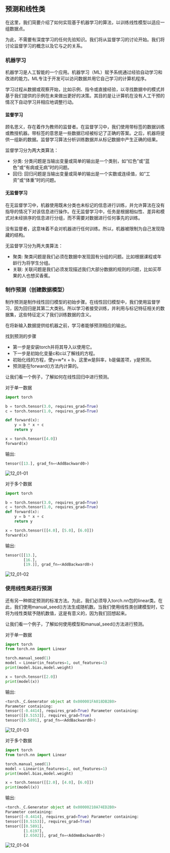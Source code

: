 ## 预测和线性类

在这里，我们简要介绍了如何实现基于机器学习的算法，以训练线性模型以适应一组数据点。

为此，不需要有深度学习的任何先验知识。我们将从监督学习的讨论开始。我们将讨论监督学习的概念以及它与之的关系。

### 机器学习
机器学习是人工智能的一个应用。机器学习（ML）赋予系统通过经验自动学习和改进的能力。ML专注于开发可以访问数据并用它自己学习的计算机程序。

学习过程从数据或观察开始，比如示例、指令或直接经验，以寻找数据中的模式并基于我们提供的示例在未来做出更好的决策。其目的是让计算机在没有人工干预的情况下自动学习并相应地调整行动。

#### 监督学习
顾名思义，存在着作为教师的监督者。在监督学习中，我们使用带标签的数据训练或教授机器。带标签的意思是一些数据已经被标记了正确的答案。之后，机器将提供一组新的数据。监督学习算法分析训练数据并从标记数据中产生正确的结果。

监督学习分为两大类算法：

- 分类: 分类问题是当输出变量或简单的输出是一个类别，如“红色”或“蓝色”或“有病或无病”时的问题。
- 回归: 回归问题是当输出变量或简单的输出是一个实数或连续值，如“工资”或“体重”时的问题。

#### 无监督学习
在无监督学习中，机器使用既未分类也未标记的信息进行训练，并允许算法在没有指导的情况下对该信息进行操作。在无监督学习中，任务是根据相似性、差异和模式对未经排序的信息进行分组，而不需要对数据进行任何事先的训练。

没有监督者，这意味着不会对机器进行任何训练。所以，机器被限制为自己发现隐藏的结构。

无监督学习分为两大类算法：

- 聚类: 聚类问题是我们必须在数据中发现固有分组的问题。比如根据课程或年龄行为将学生分组。
- 关联: 关联问题是我们必须发现描述我们大部分数据的规则的问题，比如买苹果的人也想买香蕉。

### 制作预测（创建数据模型）
制作预测是制作线性回归模型的初始步骤。在线性回归模型中，我们使用监督学习，因为回归是其第二大类别。所以学习者接受训练，并利用与标记特征相关的数据集，这些特征定义了我们训练数据的含义。

在将新输入数据提供给机器之前，学习者能够预测相应的输出。

找到预测的步骤

- 第一步是安装torch并将其导入以使用它。
- 下一步是初始化变量c和c以了解线的方程。
- 初始化线的方程，使y=w*x + b，这里w是斜率，b是偏差项，y是预测。
- 预测是在forward()方法内计算的。

让我们看一个例子，了解如何在线性回归中进行预测。

对于单一数据
```python
import torch

b = torch.tensor(3.0, requires_grad=True)
c = torch.tensor(1.0, requires_grad=True)

def forward(x):
    y = b * x + c
    return y

x = torch.tensor([4.0])
forward(x)
```
输出:
```python
tensor([13.], grad_fn=<AddBackward0>)
```
![12_01-01](../../../../../image/软件开发/编程基础/Python/常用库/PyTorch/12_01-01.png)

对于多个数据
```python
import torch

b = torch.tensor(3.0, requires_grad=True)
c = torch.tensor(1.0, requires_grad=True)
def forward(x):
    y = b * x + c
    return y

x = torch.tensor([[4.0], [5.0], [6.0]])
forward(x)
```
输出:
```python
tensor([[13.],
        [16.],
        [19.]], grad_fn=<AddBackward0>)
```
![12_01-02](../../../../../image/软件开发/编程基础/Python/常用库/PyTorch/12_01-02.png)

### 使用线性类进行预测
还有另一种绑定预测的标准方法。为此，我们必须导入torch.nn包的linear类。在此，我们使用manual_seed()方法生成随机数。当我们使用线性类创建模型时，它将为线性类赋予随机数值，这是有意义的，因为我们回想起来。

让我们看一个例子，了解如何使用模型和manual_seed()方法进行预测。

对于单一数据
```python
import torch
from torch.nn import Linear

torch.manual_seed(1)
model = Linear(in_features=1, out_features=1)
print(model.bias,model.weight)

x = torch.tensor([2.0])
print(model(x))
```
输出:
```python
<torch._C.Generator object at 0x000001FA018DB2B0>
Parameter containing:
tensor([-0.4414], requires_grad=True) Parameter containing:
tensor([[0.5153]], requires_grad=True)
tensor([0.5891], grad_fn=<AddBackward0>)
```
![12_01-03](../../../../../image/软件开发/编程基础/Python/常用库/PyTorch/12_01-03.png)

对于多个数据
```python
import torch
from torch.nn import Linear

torch.manual_seed(1)
model = Linear(in_features=1, out_features=1)
print(model.bias,model.weight)

x = torch.tensor([[2.0], [4.0], [6.0]])
print(model(x))
```
输出:
```python
<torch._C.Generator object at 0x00000210A74ED2B0>
Parameter containing:
tensor([-0.4414], requires_grad=True) Parameter containing:
tensor([[0.5153]], requires_grad=True)
tensor([[0.5891],
        [1.6197],
        [2.6502]], grad_fn=<AddmmBackward0>)
```
![12_01-04](../../../../../image/软件开发/编程基础/Python/常用库/PyTorch/12_01-04.png)
